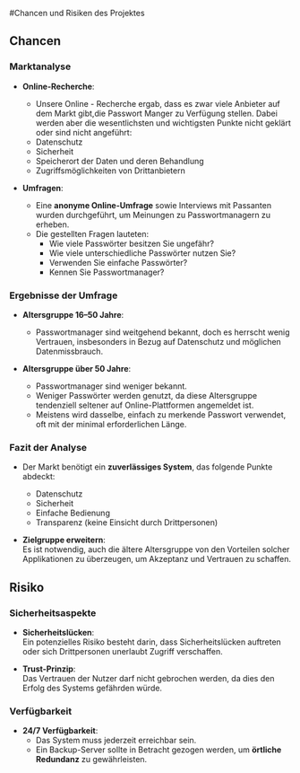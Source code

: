 #Chancen und Risiken des Projektes

## Chancen 

### Marktanalyse
- **Online-Recherche**:  
  -	Unsere Online - Recherche ergab, dass es zwar viele Anbieter auf dem Markt gibt,die Passwort Manger zu Verfügung stellen. Dabei werden aber die wesentlichsten und wichtigsten Punkte nicht geklärt oder sind nicht angeführt:  
  - Datenschutz  
  - Sicherheit  
  - Speicherort der Daten und deren Behandlung  
  - Zugriffsmöglichkeiten von Drittanbietern  

- **Umfragen**:  
  - Eine **anonyme Online-Umfrage** sowie Interviews mit Passanten wurden durchgeführt, um Meinungen zu Passwortmanagern zu erheben.  
  - Die gestellten Fragen lauteten:  
    - Wie viele Passwörter besitzen Sie ungefähr?  
    - Wie viele unterschiedliche Passwörter nutzen Sie?  
    - Verwenden Sie einfache Passwörter?  
    - Kennen Sie Passwortmanager?  

### Ergebnisse der Umfrage
- **Altersgruppe 16–50 Jahre**:  
  - Passwortmanager sind weitgehend bekannt, doch es herrscht wenig Vertrauen, insbesonders in Bezug auf Datenschutz und möglichen Datenmissbrauch. 

- **Altersgruppe über 50 Jahre**:  
  - Passwortmanager sind weniger bekannt.  
  - Weniger Passwörter werden genutzt, da diese Altersgruppe tendenziell seltener auf Online-Plattformen angemeldet ist.  
  - Meistens wird dasselbe, einfach zu merkende Passwort verwendet, oft mit der minimal erforderlichen Länge.

### Fazit der Analyse
- Der Markt benötigt ein **zuverlässiges System**, das folgende Punkte abdeckt:  
  - Datenschutz  
  - Sicherheit  
  - Einfache Bedienung  
  - Transparenz (keine Einsicht durch Drittpersonen)  

- **Zielgruppe erweitern**:  
  Es ist notwendig, auch die ältere Altersgruppe von den Vorteilen solcher Applikationen zu überzeugen, um Akzeptanz und Vertrauen zu schaffen.

## Risiko

### Sicherheitsaspekte
- **Sicherheitslücken**:  
  Ein potenzielles Risiko besteht darin, dass Sicherheitslücken auftreten oder sich Drittpersonen unerlaubt Zugriff verschaffen.  

- **Trust-Prinzip**:  
  Das Vertrauen der Nutzer darf nicht gebrochen werden, da dies den Erfolg des Systems gefährden würde.  

### Verfügbarkeit
- **24/7 Verfügbarkeit**:  
  - Das System muss jederzeit erreichbar sein.  
  - Ein Backup-Server sollte in Betracht gezogen werden, um **örtliche Redundanz** zu gewährleisten.
